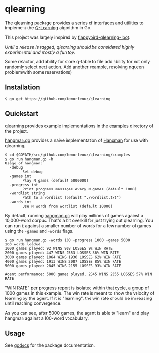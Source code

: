 # qlearning

The qlearning package provides a series of interfaces and utilities to implement
the [Q-Learning](https://en.wikipedia.org/wiki/Q-learning) algorithm in
Go.

This project was largely inspired by [flappybird-qlearning-
bot](https://github.com/chncyhn/flappybird-qlearning-bot).

*Until a release is tagged, qlearning should be considered highly
experimental and mostly a fun toy.*

Some refactor, add ability for store q-table to file add ability for not only randomly select next action.
Add another example, resolving nqueen problem(with some reservations)
## Installation

```shell
$ go get https://github.com/temorfeouz/qlearning
```

## Quickstart

qlearning provides example implementations in the [examples](examples/)
directory of the project.

[hangman.go](examples/hangman.go) provides a naive implementation of
[Hangman](https://en.wikipedia.org/wiki/Hangman_(game)) for use with
qlearning.

```shell
$ cd $GOPATH/src/github.com/temorfeouz/qlearning/examples
$ go run hangman.go -h
Usage of hangman:
  -debug
        Set debug
  -games int
        Play N games (default 5000000)
  -progress int
        Print progress messages every N games (default 1000)
  -wordlist string
        Path to a wordlist (default "./wordlist.txt")
  -words int
        Use N words from wordlist (default 10000)
```

By default, running [hangman.go](examples/hangman.go) will play millions
of games against a 10,000-word corpus. That's a bit overkill for just
trying out qlearning. You can run it against a smaller number of words
for a few number of games using the `-games` and `-words` flags.

```shell
$ go run hangman.go -words 100 -progress 1000 -games 5000
100 words loaded
1000 games played: 92 WINS 908 LOSSES 9% WIN RATE
2000 games played: 447 WINS 1553 LOSSES 36% WIN RATE
3000 games played: 1064 WINS 1936 LOSSES 62% WIN RATE
4000 games played: 1913 WINS 2087 LOSSES 85% WIN RATE
5000 games played: 2845 WINS 2155 LOSSES 93% WIN RATE

Agent performance: 5000 games played, 2845 WINS 2155 LOSSES 57% WIN RATE
```

"WIN RATE" per progress report is isolated within that cycle, a group of
1000 games in this example. The win rate is meant to show the velocity
of learning by the agent. If it is "learning", the win rate should be
increasing until reaching convergence.

As you can see, after 5000 games, the agent is able to "learn" and play
hangman against a 100-word vocabulary.

## Usage

See [godocs](https://godoc.org/github.com/temorfeouz/qlearning) for the
package documentation.
